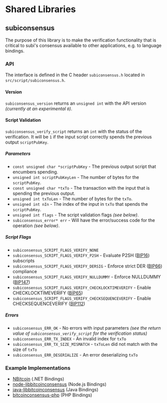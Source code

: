 Shared Libraries
================

## subiconsensus

The purpose of this library is to make the verification functionality that is critical to subi's consensus available to other applications, e.g. to language bindings.

### API

The interface is defined in the C header `subiconsensus.h` located in  `src/script/subiconsensus.h`.

#### Version

`subiconsensus_version` returns an `unsigned int` with the API version *(currently at an experimental `0`)*.

#### Script Validation

`subiconsensus_verify_script` returns an `int` with the status of the verification. It will be `1` if the input script correctly spends the previous output `scriptPubKey`.

##### Parameters
- `const unsigned char *scriptPubKey` - The previous output script that encumbers spending.
- `unsigned int scriptPubKeyLen` - The number of bytes for the `scriptPubKey`.
- `const unsigned char *txTo` - The transaction with the input that is spending the previous output.
- `unsigned int txToLen` - The number of bytes for the `txTo`.
- `unsigned int nIn` - The index of the input in `txTo` that spends the `scriptPubKey`.
- `unsigned int flags` - The script validation flags *(see below)*.
- `subiconsensus_error* err` - Will have the error/success code for the operation *(see below)*.

##### Script Flags
- `subiconsensus_SCRIPT_FLAGS_VERIFY_NONE`
- `subiconsensus_SCRIPT_FLAGS_VERIFY_P2SH` - Evaluate P2SH ([BIP16](https://github.com/bitcoin/bips/blob/master/bip-0016.mediawiki)) subscripts
- `subiconsensus_SCRIPT_FLAGS_VERIFY_DERSIG` - Enforce strict DER ([BIP66](https://github.com/bitcoin/bips/blob/master/bip-0066.mediawiki)) compliance
- `subiconsensus_SCRIPT_FLAGS_VERIFY_NULLDUMMY` - Enforce NULLDUMMY ([BIP147](https://github.com/bitcoin/bips/blob/master/bip-0147.mediawiki))
- `subiconsensus_SCRIPT_FLAGS_VERIFY_CHECKLOCKTIMEVERIFY` - Enable CHECKLOCKTIMEVERIFY ([BIP65](https://github.com/bitcoin/bips/blob/master/bip-0065.mediawiki))
- `subiconsensus_SCRIPT_FLAGS_VERIFY_CHECKSEQUENCEVERIFY` - Enable CHECKSEQUENCEVERIFY ([BIP112](https://github.com/bitcoin/bips/blob/master/bip-0112.mediawiki))

##### Errors
- `subiconsensus_ERR_OK` - No errors with input parameters *(see the return value of `subiconsensus_verify_script` for the verification status)*
- `subiconsensus_ERR_TX_INDEX` - An invalid index for `txTo`
- `subiconsensus_ERR_TX_SIZE_MISMATCH` - `txToLen` did not match with the size of `txTo`
- `subiconsensus_ERR_DESERIALIZE` - An error deserializing `txTo`

### Example Implementations
- [NBitcoin](https://github.com/NicolasDorier/NBitcoin/blob/master/NBitcoin/Script.cs#L814) (.NET Bindings)
- [node-libbitcoinconsensus](https://github.com/bitpay/node-libbitcoinconsensus) (Node.js Bindings)
- [java-libbitcoinconsensus](https://github.com/dexX7/java-libbitcoinconsensus) (Java Bindings)
- [bitcoinconsensus-php](https://github.com/Bit-Wasp/bitcoinconsensus-php) (PHP Bindings)
